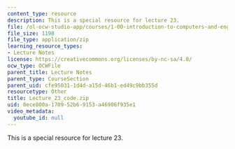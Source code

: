 ```yaml
---
content_type: resource
description: This is a special resource for lecture 23.
file: /ol-ocw-studio-app/courses/1-00-introduction-to-computers-and-engineering-problem-solving-spring-2012/0ece800a170952b69153a46906f935e1_Lecture_23_code.zip
file_size: 1198
file_type: application/zip
learning_resource_types:
- Lecture Notes
license: https://creativecommons.org/licenses/by-nc-sa/4.0/
ocw_type: OCWFile
parent_title: Lecture Notes
parent_type: CourseSection
parent_uid: cfe95031-1d4d-a15d-46b1-ed49c9bb355d
resourcetype: Other
title: Lecture_23_code.zip
uid: 0ece800a-1709-52b6-9153-a46906f935e1
video_metadata:
  youtube_id: null
---
```

This is a special resource for lecture 23.